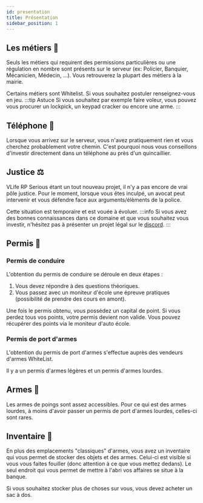 ```yaml
---
id: presentation
title: Présentation
sidebar_position: 1
---
```

## Les métiers 👔
Seuls les métiers qui requirent des permissions particulières ou une régulation en nombre sont présents sur le serveur (ex: Policier, Banquier, Mécanicien, Médecin, ...). Vous retrouverez la plupart des métiers à la mairie.

Certains métiers sont Whitelist. Si vous souhaitez postuler renseignez-vous en jeu.
:::tip Astuce
Si vous souhaitez par exemple faire voleur, vous pouvez vous procurer un lockpick, un keypad cracker ou encore une arme.
:::
## Téléphone 📱
Lorsque vous arrivez sur le serveur, vous n'avez pratiquement rien et vous cherchez probablement votre chemin. C'est pourquoi nous vous conseillons d'investir directement dans un téléphone au près d'un quincaillier.
## Justice ⚖️
VLife RP Serious étant un tout nouveau projet, il n'y a pas encore de vrai pôle justice. Pour le moment, lorsque vous êtes inculpé, un avocat peut intervenir et vous défendre face aux arguments/élèments de la police. 

Cette situation est temporaire et est vouée à évoluer.
:::info
Si vous avez des bonnes connaissances dans ce domaine et que vous souhaitez vous investir, n'hésitez pas à présenter un projet légal sur le [discord](https://discord.gg/xkf4BAApP9).
:::
## Permis 🪪
### Permis de conduire
L'obtention du permis de conduire se déroule en deux étapes :
1. Vous devez répondre à des questions théoriques.
2. Vous passez avec un moniteur d'école une épreuve pratiques (possibilité de prendre des cours en amont).

Une fois le permis obtenu, vous possédez un capital de point. Si vous perdez tous vos points, votre permis devient non valide. Vous pouvez récupérer des points via le moniteur d'auto école.
### Permis de port d'armes
L'obtention du permis de port d'armes s'effectue auprès des vendeurs d'armes WhiteList. 

Il y a un permis d'armes légères et un permis d'armes lourdes.
## Armes 🔫
Les armes de poings sont assez accessibles. Pour ce qui est des armes lourdes, à moins d'avoir passer un permis de port d'armes lourdes, celles-ci sont rares. 
## Inventaire 🎒
En plus des emplacements "classiques" d'armes, vous avez un inventaire qui vous permet de stocker des objets et des armes. Celui-ci est visible si vous vous faites fouiller (donc attention à ce que vous mettez dedans). Le seul endroit qui vous permet de mettre à l'abri vos affaires se situe à la banque.

Si vous souhaitez stocker plus de choses sur vous, vous devez acheter un sac à dos.